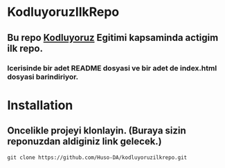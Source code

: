 # KodluyoruzIlkRepo
## Bu repo [Kodluyoruz](https://kodluyoruz.org) Egitimi kapsaminda actigim ilk repo.
### Icerisinde bir adet README dosyasi ve bir adet de index.html dosyasi barindiriyor.

# Installation
## Oncelikle projeyi klonlayin. (Buraya sizin reponuzdan aldiginiz link gelecek.)

```
git clone https://github.com/Huso-DA/kodluyoruzilkrepo.git
```
